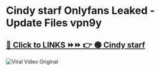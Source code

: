 
 # Cindy starf Onlyfans Leaked - Update Files vpn9y

## <h2><a href="https://clipsfans.com/Cindy_starf&ref=git">🔗 Click to LINKS ⏩⏩ 👉 🟢 Cindy starf </a></h2>

<a href="https://clipsfans.com/Cindy_starf&ref=git" rel="nofollow" data-target="animated-image.originalLink"><img src="https://i.ibb.co.com/xMMVF88/686577567.gif" alt="Viral Video Original" style="max-width: 100%; display: inline-block;" data-target="animated-image.originalImage"></a>

